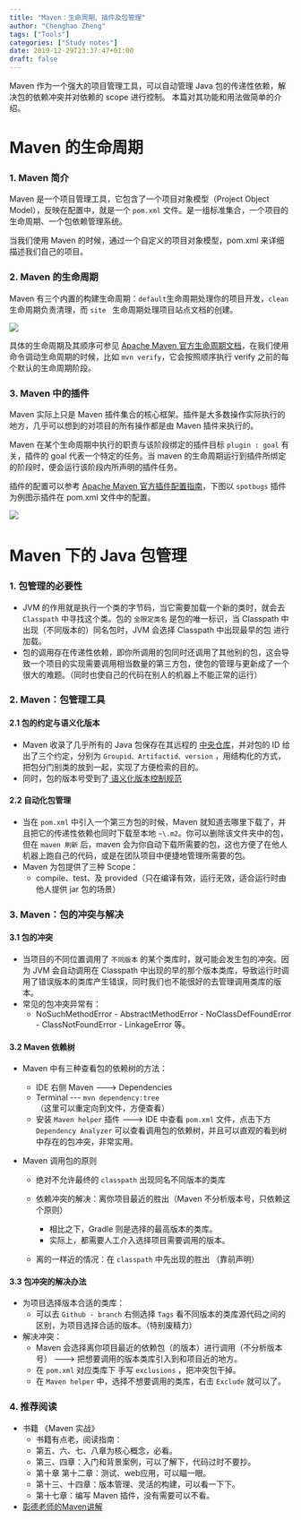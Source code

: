 ```yaml
---
title: "Maven：生命周期、插件及包管理"
author: "Chenghao Zheng"
tags: ["Tools"]
categories: ["Study notes"]
date: 2019-12-29T23:37:47+01:00
draft: false
---
```


Maven 作为一个强大的项目管理工具，可以自动管理 Java 包的传递性依赖，解决包的依赖冲突并对依赖的 scope 进行控制。 本篇对其功能和用法做简单的介绍。



# Maven 的生命周期

### 1. Maven 简介

Maven 是一个项目管理工具，它包含了一个项目对象模型（Project Object Model），反映在配置中，就是一个 `pom.xml` 文件。是一组标准集合，一个项目的生命周期、一个包依赖管理系统。

当我们使用 Maven 的时候，通过一个自定义的项目对象模型，pom.xml 来详细描述我们自己的项目。

### 2. Maven 的生命周期

Maven 有三个内置的构建生命周期：`default`生命周期处理你的项目开发，`clean` 生命周期负责清理，而 `site ` 生命周期处理项目站点文档的创建。

![](/images/maven生命周期.png)

具体的生命周期及其顺序可参见 [Apache Maven 官方生命周期文档](https://maven.apache.org/guides/introduction/introduction-to-the-lifecycle.html#Build_Lifecycle_Basics)，在我们使用命令调动生命周期的时候，比如 `mvn verify`，它会按照顺序执行 verify 之前的每个默认的生命周期阶段。

### 3. Maven 中的插件

Maven 实际上只是 Maven 插件集合的核心框架。插件是大多数操作实际执行的地方，几乎可以想到的对项目的所有操作都是由 Maven 插件来执行的。

Maven 在某个生命周期中执行的职责与该阶段绑定的插件目标 `plugin : goal` 有关，插件的 goal 代表一个特定的任务。当 maven 的生命周期运行到插件所绑定的阶段时，便会运行该阶段内所声明的插件任务。

插件的配置可以参考 [Apache Maven 官方插件配置指南](https://maven.apache.org/guides/mini/guide-configuring-plugins.html)，下图以 `spotbugs` 插件为例图示插件在 pom.xml 文件中的配置。

![](/images/maven插件.png)　



# Maven 下的 Java 包管理

### 1. 包管理的必要性

* JVM 的作用就是执行一个类的字节码，当它需要加载一个新的类时，就会去 `Classpath` 中寻找这个类。包的 `全限定类名` 是包的唯一标识，当 Classpath 中出现（不同版本的）同名包时，JVM 会选择 Classpath 中出现最早的包 进行加载。
* 包的调用存在传递性依赖，即你所调用的包同时还调用了其他别的包，这会导致一个项目的实现需要调用相当数量的第三方包，使包的管理与更新成了一个很大的难题。（同时也使自己的代码在别人的机器上不能正常的运行）

### 2. Maven：包管理工具

#### 2.1 包的约定与语义化版本

* Maven 收录了几乎所有的 Java 包保存在其远程的 [中央仓库](http://repo1.maven.org/maven2/)，并对包的 ID 给出了三个约定，分别为 `Groupid、Artifactid、version` ，用结构化的方式，把包分门别类的放到一起，实现了方便检索的目的。
* 同时，包的版本号受到了[ 语义化版本控制规范 ](https://semver.org/lang/zh-CN/)

#### 2.2 自动化包管理

* 当在 `pom.xml` 中引入一个第三方包的时候，Maven 就知道去哪里下载了，并且把它的传递性依赖也同时下载至本地 `~\.m2`。你可以删除该文件夹中的包，但在 `maven 刷新` 后，maven 会为你自动下载所需要的包，这也方便了在他人机器上跑自己的代码，或是在团队项目中便捷地管理所需要的包。
* Maven 为包提供了三种 Scope：
    * compile、test、及 provided（只在编译有效，运行无效，适合运行时由他人提供 jar 包的场景）

### 3. Maven：包的冲突与解决

#### 3.1 包的冲突

* 当项目的不同位置调用了 `不同版本` 的某个类库时，就可能会发生包的冲突。因为 JVM 会自动调用在 Classpath 中出现的早的那个版本类库，导致运行时调用了错误版本的类库产生错误，同时我们也不能很好的去管理调用类库的版本。
* 常见的包冲突异常有：
    * NoSuchMethodError - AbstractMethodError - NoClassDefFoundError - ClassNotFoundError - LinkageError 等。

#### 3.2 Maven 依赖树

* Maven 中有三种查看包的依赖树的方法：
    * IDE 右侧 Maven ---> Dependencies
    * Terminal --- `mvn dependency:tree` （这里可以重定向到文件，方便查看）
    * 安装 `Maven helper` 插件 ---> IDE 中查看 `pom.xml` 文件，点击下方 `Dependency Analyzer` 可以查看调用包的依赖树，并且可以直观的看到树中存在的包冲突，非常实用。

* Maven 调用包的原则

    * 绝对不允许最终的 `classpath` 出现同名不同版本的类库
    * 依赖冲突的解决：离你项目最近的胜出（Maven 不分析版本号，只依赖这个原则）
        * 相比之下，Gradle 则是选择的最高版本的类库。
        * 实际上，都需要人工介入选择项目需要调用的版本。

    * 离的一样近的情况：在 `classpath` 中先出现的胜出 （靠前声明）

#### 3.3 包冲突的解决办法

* 为项目选择版本合适的类库：
    * 可以去 `Github - branch` 右侧选择 `Tags` 看不同版本的类库源代码之间的区别，为项目选择合适的版本。（特别废精力）
* 解决冲突：
    * Maven 会选择离你项目最近的依赖包（的版本）进行调用（不分析版本号） ---> 把想要调用的版本类库引入到和项目近的地方。
    * 在 `pom.xml` 对应类库下 手写 `exclusions` ，把冲突包干掉。
    * 在 `Maven helper` 中，选择不想要调用的类库，右击 `Exclude` 就可以了。

### 4. 推荐阅读

* 书籍 《Maven 实战》
    * 书籍有点老，阅读指南：
    * 第五、六、七、八章为核心概念，必看。
    * 第三、四章：入门和背景案例，可以了解下，代码过时不要抄。
    * 第十章 第十二章：测试、web应用，可以瞄一眼。
    * 第十三、十四章：版本管理、灵活的构建，可以看一下下。
    * 第十七章：编写 Maven 插件，没有需要可以不看。
* [ 彰德老师的Maven讲解](https://blindpirate.github.io/2019/05/10/Maven/)